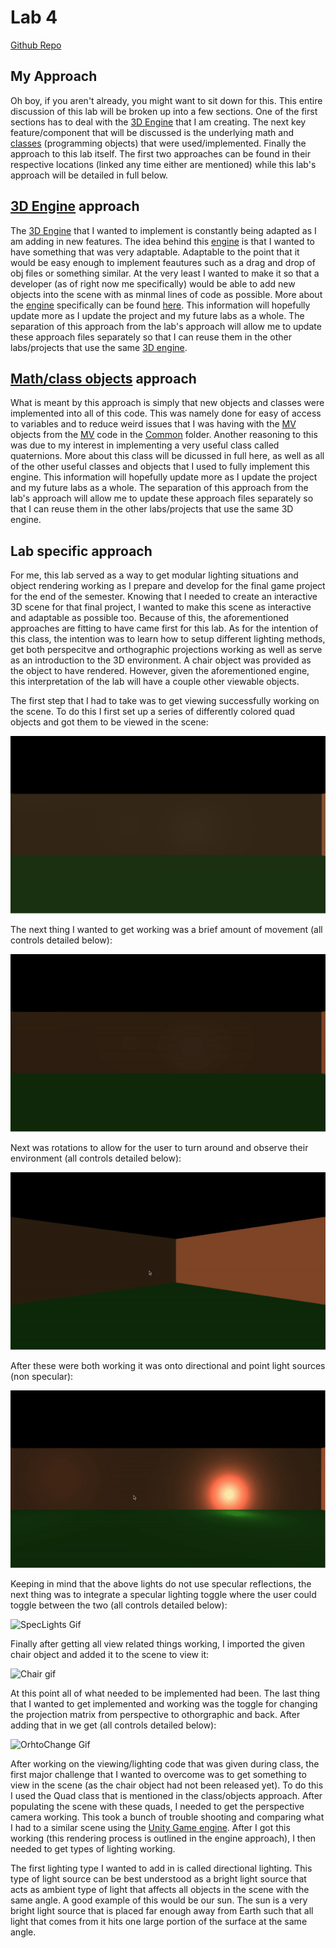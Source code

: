 # Lab 4

[Github Repo](https://github.com/dturk0610/EE465)

## My Approach

Oh boy, if you aren't already, you might want to sit down for this. This entire discussion of this lab will be broken up into a few sections. One of the first sections has to deal with the [3D Engine](engine.md) that I am creating. The next key feature/component that will be discussed is the underlying math and [classes](objAndClass.md) (programming objects) that were used/implemented. Finally the approach to this lab itself. The first two approaches can be found in their respective locations (linked any time either are mentioned) while this lab's approach will be detailed in full below.

## [3D Engine](engine.md) approach

The [3D Engine](engine.md) that I wanted to implement is constantly being adapted as I am adding in new features. The idea behind this [engine](engine.md) is that I wanted to have something that was very adaptable. Adaptable to the point that it would be easy enough to implement feautures such as a drag and drop of obj files or something similar. At the very least I wanted to make it so that a developer (as of right now me specifically) would be able to add new objects into the scene with as minmal lines of code as possible. More about the [engine](engine.md) specifically can be found [here](engine.md). This information will hopefully update more as I update the project and my future labs as a whole. The separation of this approach from the lab's approach will allow me to update these approach files separately so that I can reuse them in the other labs/projects that use the same [3D engine](engine.md).

## [Math/class objects](objAndClass.md) approach

What is meant by this approach is simply that new objects and classes were implemented into all of this code. This was namely done for easy of access to variables and to reduce weird issues that I was having with the [MV](../Common/MV.js) objects from the [MV](../Common/MV.js) code in the [Common](../Common/) folder. Another reasoning to this was due to my interest in implementing a very useful class called quaternions. More about this class will be dicussed in full here, as well as all of the other useful classes and objects that I used to fully implement this engine. This information will hopefully update more as I update the project and my future labs as a whole. The separation of this approach from the lab's approach will allow me to update these approach files separately so that I can reuse them in the other labs/projects that use the same 3D engine.

## Lab specific approach

For me, this lab served as a way to get modular lighting situations and object rendering working as I prepare and develop for the final game project for the end of the semester. Knowing that I needed to create an interactive 3D scene for that final project, I wanted to make this scene as interactive and adaptable as possible too. Because of this, the aforementioned approaches are fitting to have came first for this lab. As for the intention of this class, the intention was to learn how to setup different lighting methods, get both perspecitve and orthographic projections working as well as serve as an introduction to the 3D environment. A chair object was provided as the object to have rendered. However, given the aforementioned engine, this interpretation of the lab will have a couple other viewable objects.

The first step that I had to take was to get viewing successfully working on the scene. To do this I first set up a series of differently colored quad objects and got them to be viewed in the scene:

<img src="Screenshots/wallsShot.png" alt="WallShotPNG" width="600"/>

The next thing I wanted to get working was a brief amount of movement (all controls detailed below):

![Move Gif](Screenshots/movement.gif)

Next was rotations to allow for the user to turn around and observe their environment (all controls detailed below):

![Look Gif](Screenshots/look.gif)

After these were both working it was onto directional and point light sources (non specular):

![Lights Gif](Screenshots/lights.gif)

Keeping in mind that the above lights do not use specular reflections, the next thing was to integrate a specular lighting toggle where the user could toggle between the two (all controls detailed below):

![SpecLights Gif](Screenshots/specLights.gif)

Finally after getting all view related things working, I imported the given chair object and added it to the scene to view it:

![Chair gif](Screenshots/chair.gif)

At this point all of what needed to be implemented had been. The last thing that I wanted to get implemented and working was the toggle for changing the projection matrix from perspective to othorgraphic and back. After adding that in we get (all controls detailed below):

![OrhtoChange Gif](Screenshots/orthoChange.gif)

After working on the viewing/lighting code that was given during class, the first major challenge that I wanted to overcome was to get something to view in the scene (as the chair object had not been released yet). To do this I used the Quad class that is mentioned in the class/objects approach. After populating the scene with these quads, I needed to get the perspective camera working. This took a bunch of trouble shooting and comparing what I had to a similar scene using the [Unity Game engine](https://unity.com). After I got this working (this rendering process is outlined in the engine approach), I then needed to get types of lighting working.

The first lighting type I wanted to add in is called directional lighting. This type of light source can be best understood as a bright light source that acts as ambient type of light that affects all objects in the scene with the same angle. A good example of this would be our sun. The sun is a very bright light source that is placed far enough away from Earth such that all light that comes from it hits one large portion of the surface at the same angle.  
